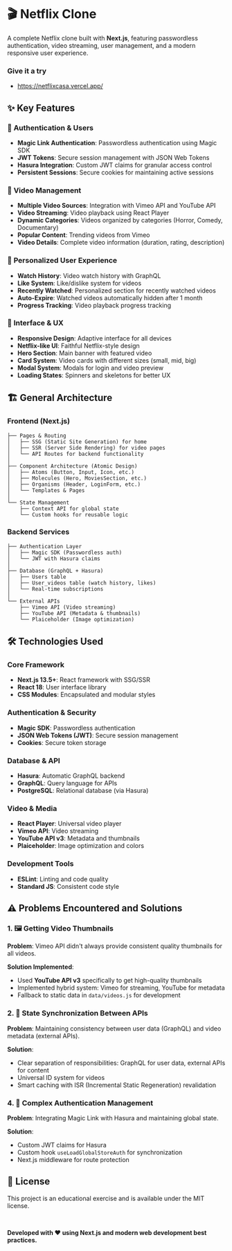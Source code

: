 # 🎬 Netflix Clone

A complete Netflix clone built with **Next.js**, featuring passwordless authentication, video streaming, user management, and a modern responsive user experience.


### **Give it a try**
-  https://netflixcasa.vercel.app/

## ✨ Key Features

### 🔐 **Authentication & Users**
- **Magic Link Authentication**: Passwordless authentication using Magic SDK
- **JWT Tokens**: Secure session management with JSON Web Tokens
- **Hasura Integration**: Custom JWT claims for granular access control
- **Persistent Sessions**: Secure cookies for maintaining active sessions

### 🎥 **Video Management**
- **Multiple Video Sources**: Integration with Vimeo API and YouTube API
- **Video Streaming**: Video playback using React Player
- **Dynamic Categories**: Videos organized by categories (Horror, Comedy, Documentary)
- **Popular Content**: Trending videos from Vimeo
- **Video Details**: Complete video information (duration, rating, description)

### 👤 **Personalized User Experience**
- **Watch History**: Video watch history with GraphQL
- **Like System**: Like/dislike system for videos
- **Recently Watched**: Personalized section for recently watched videos
- **Auto-Expire**: Watched videos automatically hidden after 1 month
- **Progress Tracking**: Video playback progress tracking

### 🎨 **Interface & UX**
- **Responsive Design**: Adaptive interface for all devices
- **Netflix-like UI**: Faithful Netflix-style design
- **Hero Section**: Main banner with featured video
- **Card System**: Video cards with different sizes (small, mid, big)
- **Modal System**: Modals for login and video preview
- **Loading States**: Spinners and skeletons for better UX

## 🏗️ General Architecture

### **Frontend (Next.js)**
```
├── Pages & Routing
│   ├── SSG (Static Site Generation) for home
│   ├── SSR (Server Side Rendering) for video pages
│   └── API Routes for backend functionality
│
├── Component Architecture (Atomic Design)
│   ├── Atoms (Button, Input, Icon, etc.)
│   ├── Molecules (Hero, MoviesSection, etc.)
│   ├── Organisms (Header, LoginForm, etc.)
│   └── Templates & Pages
│
└── State Management
    ├── Context API for global state
    └── Custom hooks for reusable logic
```

### **Backend Services**
```
├── Authentication Layer
│   ├── Magic SDK (Passwordless auth)
│   └── JWT with Hasura claims
│
├── Database (GraphQL + Hasura)
│   ├── Users table
│   ├── User_videos table (watch history, likes)
│   └── Real-time subscriptions
│
└── External APIs
    ├── Vimeo API (Video streaming)
    ├── YouTube API (Metadata & thumbnails)
    └── Plaiceholder (Image optimization)
```


## 🛠️ Technologies Used

### **Core Framework**
- **Next.js 13.5+**: React framework with SSG/SSR
- **React 18**: User interface library
- **CSS Modules**: Encapsulated and modular styles

### **Authentication & Security**
- **Magic SDK**: Passwordless authentication
- **JSON Web Tokens (JWT)**: Secure session management
- **Cookies**: Secure token storage

### **Database & API**
- **Hasura**: Automatic GraphQL backend
- **GraphQL**: Query language for APIs
- **PostgreSQL**: Relational database (via Hasura)

### **Video & Media**
- **React Player**: Universal video player
- **Vimeo API**: Video streaming
- **YouTube API v3**: Metadata and thumbnails
- **Plaiceholder**: Image optimization and colors

### **Development Tools**
- **ESLint**: Linting and code quality
- **Standard JS**: Consistent code style

## ⚠️ Problems Encountered and Solutions

### **1. 🖼️ Getting Video Thumbnails**
**Problem**: Vimeo API didn't always provide consistent quality thumbnails for all videos.

**Solution Implemented**:
- Used **YouTube API v3** specifically to get high-quality thumbnails
- Implemented hybrid system: Vimeo for streaming, YouTube for metadata
- Fallback to static data in `data/videos.js` for development

### **2. 🔄 State Synchronization Between APIs**
**Problem**: Maintaining consistency between user data (GraphQL) and video metadata (external APIs).

**Solution**:
- Clear separation of responsibilities: GraphQL for user data, external APIs for content
- Universal ID system for videos
- Smart caching with ISR (Incremental Static Regeneration) revalidation

### **4. 🔐 Complex Authentication Management**
**Problem**: Integrating Magic Link with Hasura and maintaining global state.

**Solution**:
- Custom JWT claims for Hasura
- Custom hook `useLoadGlobalStoreAuth` for synchronization
- Next.js middleware for route protection

## 📄 License

This project is an educational exercise and is available under the MIT license.


<br/>

**Developed with ❤️ using Next.js and modern web development best practices.**

